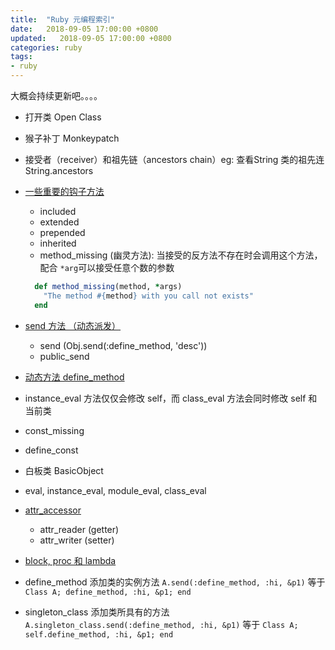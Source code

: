 ```yaml
---
title:  "Ruby 元编程索引"
date:   2018-09-05 17:00:00 +0800
updated:   2018-09-05 17:00:00 +0800
categories: ruby
tags:
- ruby
---
```


大概会持续更新吧。。。。


- 打开类 Open Class
- 猴子补丁 Monkeypatch
- 接受者（receiver）和祖先链（ancestors chain）eg: 查看String 类的祖先连 String.ancestors
- [一些重要的钩子方法](https://ruby-china.org/topics/25397)
  - included
  - extended
  - prepended
  - inherited
  - method_missing (幽灵方法): 当接受的反方法不存在时会调用这个方法，配合 `*arg`可以接受任意个数的参数
  ```ruby
    def method_missing(method, *args)
      "The method #{method} with you call not exists"
    end
  ```
- [send 方法 （动态派发）](https://ruby-china.org/topics/4313)
  - send (Obj.send(:define_method, 'desc'))
  - public_send
- [动态方法 define_method](https://www.jianshu.com/p/349ecf5c503e)
- instance_eval 方法仅仅会修改 self，而 class_eval 方法会同时修改 self 和当前类
- const_missing
- define_const
- 白板类 BasicObject

- eval, instance_eval, module_eval, class_eval

- [attr_accessor](https://kaochenlong.com/2015/03/21/attr_accessor/)
  - attr_reader (getter)
  - attr_writer (setter)

- [block, proc 和 lambda ](https://ruby-china.org/topics/10414)

- define_method 添加类的实例方法 `A.send(:define_method, :hi, &p1)` 等于 `Class A; define_method, :hi, &p1; end`
- singleton_class 添加类所具有的方法 `A.singleton_class.send(:define_method, :hi, &p1)` 等于 `Class A; self.define_method, :hi, &p1; end`


